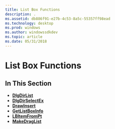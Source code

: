 ```yaml
---
title: List Box Functions
description: .
ms.assetid: db886f91-e27b-4c53-8a5c-55357ff98ead
ms.technology: desktop
ms.prod: windows
ms.author: windowssdkdev
ms.topic: article
ms.date: 05/31/2018
---
```


# List Box Functions

## In This Section

-   [**DlgDirList**](/windows/desktop/api/Winuser/nf-winuser-dlgdirlista)
-   [**DlgDirSelectEx**](/windows/desktop/api/Winuser/nf-winuser-dlgdirselectexa)
-   [**DrawInsert**](/windows/desktop/api/Commctrl/nf-commctrl-drawinsert)
-   [**GetListBoxInfo**](/windows/desktop/api/Winuser/nf-winuser-getlistboxinfo)
-   [**LBItemFromPt**](/windows/desktop/api/Commctrl/nf-commctrl-lbitemfrompt)
-   [**MakeDragList**](/windows/desktop/api/Commctrl/nf-commctrl-makedraglist)

 

 




